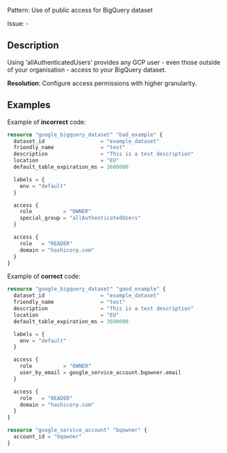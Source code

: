 Pattern: Use of public access for BigQuery dataset

Issue: -

## Description

Using 'allAuthenticatedUsers' provides any GCP user - even those outside of your organisation - access to your BigQuery dataset.

**Resolution**: Configure access permissions with higher granularity.

## Examples

Example of **incorrect** code:

```terraform
resource "google_bigquery_dataset" "bad_example" {
  dataset_id                  = "example_dataset"
  friendly_name               = "test"
  description                 = "This is a test description"
  location                    = "EU"
  default_table_expiration_ms = 3600000

  labels = {
    env = "default"
  }

  access {
    role          = "OWNER"
    special_group = "allAuthenticatedUsers"
  }

  access {
    role   = "READER"
    domain = "hashicorp.com"
  }
}
```

Example of **correct** code:

```terraform
resource "google_bigquery_dataset" "good_example" {
  dataset_id                  = "example_dataset"
  friendly_name               = "test"
  description                 = "This is a test description"
  location                    = "EU"
  default_table_expiration_ms = 3600000

  labels = {
    env = "default"
  }

  access {
    role          = "OWNER"
    user_by_email = google_service_account.bqowner.email
  }

  access {
    role   = "READER"
    domain = "hashicorp.com"
  }
}

resource "google_service_account" "bqowner" {
  account_id = "bqowner"
}
```